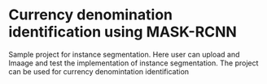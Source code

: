 # Currency denomination identification using MASK-RCNN 
Sample project for instance segmentation. Here  user can upload and Imaage and test the implementation of instance segmentation. The project can be used for currency denomintation identification
